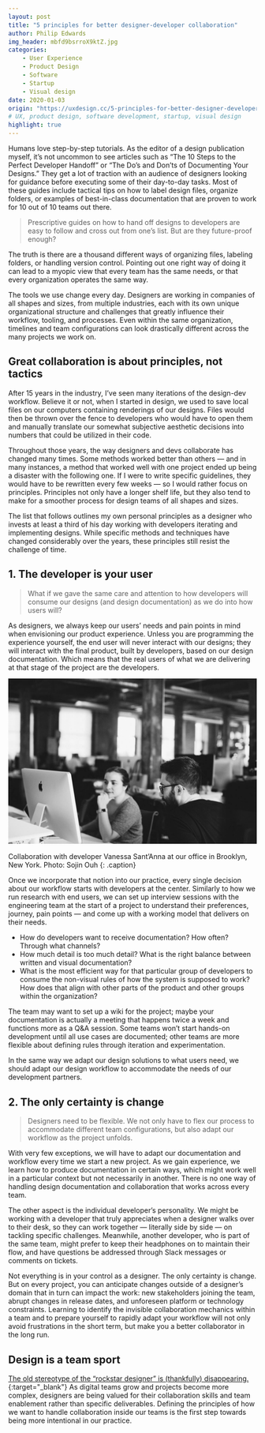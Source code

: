 ```yaml
---
layout: post
title: "5 principles for better designer-developer collaboration"
author: Philip Edwards
img_header: mbfd9bsrroX9ktZ.jpg
categories:
    - User Experience
    - Product Design
    - Software
    - Startup
    - Visual design
date: 2020-01-03
origin: "https://uxdesign.cc/5-principles-for-better-designer-developer-collaboration-36b4094887db"
# UX, product design, software development, startup, visual design
highlight: true
---
```

Humans love step-by-step tutorials. As the editor of a design publication myself, it’s not uncommon to see articles such as “The 10 Steps to the Perfect Developer Handoff” or “The Do’s and Don’ts of Documenting Your Designs.” They get a lot of traction with an audience of designers looking for guidance before executing some of their day-to-day tasks. Most of these guides include tactical tips on how to label design files, organize folders, or examples of best-in-class documentation that are proven to work for 10 out of 10 teams out there.

> Prescriptive guides on how to hand off designs to developers are easy to follow and cross out from one’s list. But are they future-proof enough?

The truth is there are a thousand different ways of organizing files, labeling folders, or handling version control. Pointing out one right way of doing it can lead to a myopic view that every team has the same needs, or that every organization operates the same way.

The tools we use change every day. Designers are working in companies of all shapes and sizes, from multiple industries, each with its own unique organizational structure and challenges that greatly influence their workflow, tooling, and processes. Even within the same organization, timelines and team configurations can look drastically different across the many projects we work on.

## Great collaboration is about principles, not tactics

After 15 years in the industry, I’ve seen many iterations of the design-dev workflow. Believe it or not, when I started in design, we used to save local files on our computers containing renderings of our designs. Files would then be thrown over the fence to developers who would have to open them and manually translate our somewhat subjective aesthetic decisions into numbers that could be utilized in their code.

Throughout those years, the way designers and devs collaborate has changed many times. Some methods worked better than others — and in many instances, a method that worked well with one project ended up being a disaster with the following one. If I were to write specific guidelines, they would have to be rewritten every few weeks — so I would rather focus on principles. Principles not only have a longer shelf life, but they also tend to make for a smoother process for design teams of all shapes and sizes.

The list that follows outlines my own personal principles as a designer who invests at least a third of his day working with developers iterating and implementing designs. While specific methods and techniques have changed considerably over the years, these principles still resist the challenge of time.

## 1. The developer is your user

> What if we gave the same care and attention to how developers will consume our designs (and design documentation) as we do into how users will?

As designers, we always keep our users’ needs and pain points in mind when envisioning our product experience. Unless you are programming the experience yourself, the end user will never interact with our designs; they will interact with the final product, built by developers, based on our design documentation. Which means that the real users of what we are delivering at that stage of the project are the developers.

![Collaboration with developer Vanessa Sant’Anna at our office in Brooklyn, New York. Photo: Sojin Ouh](assets/img/philipedwards/collab_vanessa_sant-anna.jpeg)

Collaboration with developer Vanessa Sant’Anna at our office in Brooklyn, New York. Photo: Sojin Ouh
{: .caption}

Once we incorporate that notion into our practice, every single decision about our workflow starts with developers at the center. Similarly to how we run research with end users, we can set up interview sessions with the engineering team at the start of a project to understand their preferences, journey, pain points — and come up with a working model that delivers on their needs.

- How do developers want to receive documentation? How often? Through what channels?
- How much detail is too much detail? What is the right balance between written and visual documentation?
- What is the most efficient way for that particular group of developers to consume the non-visual rules of how the system is supposed to work? How does that align with other parts of the product and other groups within the organization?

The team may want to set up a wiki for the project; maybe your documentation is actually a meeting that happens twice a week and functions more as a Q&A session. Some teams won’t start hands-on development until all use cases are documented; other teams are more flexible about defining rules through iteration and experimentation.

In the same way we adapt our design solutions to what users need, we should adapt our design workflow to accommodate the needs of our development partners.

## 2. The only certainty is change

> Designers need to be flexible. We not only have to flex our process to accommodate different team configurations, but also adapt our workflow as the project unfolds.

With very few exceptions, we will have to adapt our documentation and workflow every time we start a new project. As we gain experience, we learn how to produce documentation in certain ways, which might work well in a particular context but not necessarily in another. There is no one way of handling design documentation and collaboration that works across every team.

The other aspect is the individual developer’s personality. We might be working with a developer that truly appreciates when a designer walks over to their desk, so they can work together — literally side by side — on tackling specific challenges. Meanwhile, another developer, who is part of the same team, might prefer to keep their headphones on to maintain their flow, and have questions be addressed through Slack messages or comments on tickets.

Not everything is in your control as a designer. The only certainty is change. But on every project, you can anticipate changes outside of a designer’s domain that in turn can impact the work: new stakeholders joining the team, abrupt changes in release dates, and unforeseen platform or technology constraints. Learning to identify the invisible collaboration mechanics within a team and to prepare yourself to rapidly adapt your workflow will not only avoid frustrations in the short term, but make you a better collaborator in the long run.

## Design is a team sport

[The old stereotype of the “rockstar designer” is (thankfully) disappearing.](https://uxdesign.cc/design-as-a-team-sport-a08407beffdd "Design as a team sport"){:target="_blank"} As digital teams grow and projects become more complex, designers are being valued for their collaboration skills and team enablement rather than specific deliverables. Defining the principles of how we want to handle collaboration inside our teams is the first step towards being more intentional in our practice.